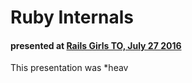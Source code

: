# Ruby Internals
#### presented at [Rails Girls TO, July 27 2016](http://www.meetup.com/railsgirlsTO/events/232462550/)

This presentation was *heav